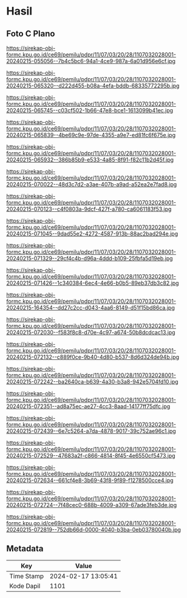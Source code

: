 # Hasil

## Foto C Plano

https://sirekap-obj-formc.kpu.go.id/ce69/pemilu/pdpr/11/07/03/20/28/1107032028001-20240215-055056--7b4c5bc6-94a1-4ce9-987a-6a01d956e6cf.jpg

https://sirekap-obj-formc.kpu.go.id/ce69/pemilu/pdpr/11/07/03/20/28/1107032028001-20240215-065320--d222d455-b08a-4efa-bddb-68335772295b.jpg

https://sirekap-obj-formc.kpu.go.id/ce69/pemilu/pdpr/11/07/03/20/28/1107032028001-20240215-065745--c03cf502-1b66-47e8-bce1-1613099b41ec.jpg

https://sirekap-obj-formc.kpu.go.id/ce69/pemilu/pdpr/11/07/03/20/28/1107032028001-20240215-065839--4be69c9e-97de-4355-a9e7-ed81fc6f675e.jpg

https://sirekap-obj-formc.kpu.go.id/ce69/pemilu/pdpr/11/07/03/20/28/1107032028001-20240215-065932--386b85b9-e533-4a85-8f91-f82c11b2d45f.jpg

https://sirekap-obj-formc.kpu.go.id/ce69/pemilu/pdpr/11/07/03/20/28/1107032028001-20240215-070022--48d3c7d2-a3ae-407b-a9ad-a52ea2e7fad8.jpg

https://sirekap-obj-formc.kpu.go.id/ce69/pemilu/pdpr/11/07/03/20/28/1107032028001-20240215-070123--c4f0803a-9dcf-427f-a780-ca6061183f53.jpg

https://sirekap-obj-formc.kpu.go.id/ce69/pemilu/pdpr/11/07/03/20/28/1107032028001-20240215-071045--9dad55e2-4272-4587-913b-88ac2bad294e.jpg

https://sirekap-obj-formc.kpu.go.id/ce69/pemilu/pdpr/11/07/03/20/28/1107032028001-20240215-071329--29cf4c4b-d96a-4ddd-b109-25fbfa5d19eb.jpg

https://sirekap-obj-formc.kpu.go.id/ce69/pemilu/pdpr/11/07/03/20/28/1107032028001-20240215-071426--1c340384-6ec4-4e66-b0b5-89eb37db3c82.jpg

https://sirekap-obj-formc.kpu.go.id/ce69/pemilu/pdpr/11/07/03/20/28/1107032028001-20240215-164354--dd27c2cc-d043-4aa6-8149-d51f15bd86ca.jpg

https://sirekap-obj-formc.kpu.go.id/ce69/pemilu/pdpr/11/07/03/20/28/1107032028001-20240215-072030--f583f8c8-d70e-4c97-a674-50b8dcdcac13.jpg

https://sirekap-obj-formc.kpu.go.id/ce69/pemilu/pdpr/11/07/03/20/28/1107032028001-20240215-072132--c889f0ce-9b40-4d80-b537-8d6d324de94b.jpg

https://sirekap-obj-formc.kpu.go.id/ce69/pemilu/pdpr/11/07/03/20/28/1107032028001-20240215-072242--ba2640ca-b639-4a30-b3a8-942e5704fd10.jpg

https://sirekap-obj-formc.kpu.go.id/ce69/pemilu/pdpr/11/07/03/20/28/1107032028001-20240215-072351--ad8a75ec-ae27-4cc3-8aad-14177ff75dfc.jpg

https://sirekap-obj-formc.kpu.go.id/ce69/pemilu/pdpr/11/07/03/20/28/1107032028001-20240215-072439--6e7c5264-a7da-4878-9017-39c752ae96c1.jpg

https://sirekap-obj-formc.kpu.go.id/ce69/pemilu/pdpr/11/07/03/20/28/1107032028001-20240215-072529--47683a2f-c866-4814-8f45-4e6550cf5473.jpg

https://sirekap-obj-formc.kpu.go.id/ce69/pemilu/pdpr/11/07/03/20/28/1107032028001-20240215-072634--661cf4e8-3b69-43f8-9f89-f1278500cce4.jpg

https://sirekap-obj-formc.kpu.go.id/ce69/pemilu/pdpr/11/07/03/20/28/1107032028001-20240215-072724--7f48cec0-688b-4009-a309-67ade3feb3de.jpg

https://sirekap-obj-formc.kpu.go.id/ce69/pemilu/pdpr/11/07/03/20/28/1107032028001-20240215-072819--752db66d-0000-4040-b3ba-0eb03780040b.jpg


## Metadata

| Key        | Value               |
| ---------- | ------------------- |
| Time Stamp | 2024-02-17 13:05:41 |
| Kode Dapil | 1101                |



